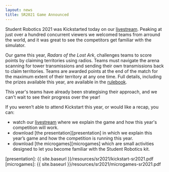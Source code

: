 ```yaml
---
layout: news
title: SR2021 Game Announced
---
```


Student Robotics 2021 was Kickstarted today on our [livestream][livestream]. Peaking at just over a hundred concurrent viewers we welcomed teams from arround the world, and it was great to see the competitors get familiar with the simulator.

Our game this year, _Radars of the Lost Ark_, challenges teams to score points by claiming territories using radios. Teams must navigate the arena scanning for tower transmissions and sending their own transmissions back to claim territories. Teams are awarded points at the end of the match for the maximum extent of their territory at any one time. Full details, including the prizes available this year, are available in the [rulebook][rules].

This year's teams have already been strategising their approach, and we can't wait to see their progress over the year!

If you weren’t able to attend Kickstart this year, or would like a recap, you can:

- watch our [livestream][livestream] where we explain the game and how this year's competition will work.
- download [the presentation][presentation] in which we explain this year’s game and how the competition is running this year.
- download [the microgames][microgames] which are small activities designed to let you become familiar with the Student Robotics kit.

[rules]: https://studentrobotics.org/docs/rules/
[livestream]: https://www.youtube.com/watch?v=cQOgo0Gh4iA
[presentation]: {{ site.baseurl }}/resources/sr2021/kickstart-sr2021.pdf
[microgames]: {{ site.baseurl }}/resources/sr2021/microgames-sr2021.pdf
